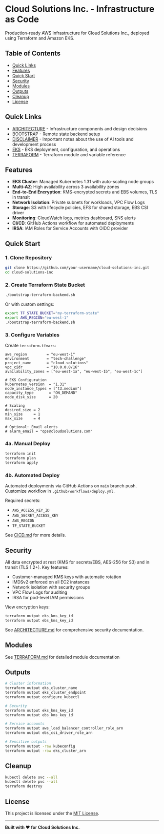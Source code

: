 # Cloud Solutions Inc. - Infrastructure as Code <!-- omit in toc -->

Production-ready AWS infrastructure for Cloud Solutions Inc., deployed using Terraform and Amazon EKS.

## Table of Contents <!-- omit in toc -->

- [Quick Links](#quick-links)
- [Features](#features)
- [Quick Start](#quick-start)
- [Security](#security)
- [Modules](#modules)
- [Outputs](#outputs)
- [Cleanup](#cleanup)
- [License](#license)


## Quick Links

- [ARCHITECTURE](docs/ARCHITECTURE.md) - Infrastructure components and design decisions
- [BOOTSTRAP](docs/BOOTSTRAP.md) - Remote state backend setup
- [DISCLAIMER](DISCLAIMER.md) - Important notes about the use of AI tools and development process
- [EKS](docs/EKS.md) - EKS deployment, configuration, and operations
- [TERRAFORM](docs/TERRAFORM.md) - Terraform module and variable reference

## Features

- **EKS Cluster**: Managed Kubernetes 1.31 with auto-scaling node groups
- **Multi-AZ**: High availability across 3 availability zones
- **End-to-End Encryption**: KMS-encrypted secrets and EBS volumes, TLS in transit
- **Network Isolation**: Private subnets for workloads, VPC Flow Logs
- **Storage**: S3 with lifecycle policies, EFS for shared storage, EBS CSI driver
- **Monitoring**: CloudWatch logs, metrics dashboard, SNS alerts
- **CI/CD**: GitHub Actions workflow for automated deployments
- **IRSA**: IAM Roles for Service Accounts with OIDC provider

## Quick Start

### 1. Clone Repository

```bash
git clone https://github.com/your-username/cloud-solutions-inc.git
cd cloud-solutions-inc
```

### 2. Create Terraform State Bucket

```bash
./bootstrap-terraform-backend.sh
```

Or with custom settings:

```bash
export TF_STATE_BUCKET="my-terraform-state"
export AWS_REGION="eu-west-1"
./bootstrap-terraform-backend.sh
```

### 3. Configure Variables

Create `terraform.tfvars`:

```hcl
aws_region         = "eu-west-1"
environment        = "tech-challenge"
project_name       = "cloud-solutions"
vpc_cidr           = "10.0.0.0/16"
availability_zones = ["eu-west-1a", "eu-west-1b", "eu-west-1c"]

# EKS Configuration
kubernetes_version  = "1.31"
node_instance_types = ["t3.medium"]
capacity_type       = "ON_DEMAND"
node_disk_size      = 20

# Scaling
desired_size = 2
min_size     = 1
max_size     = 4

# Optional: Email alerts
# alarm_email = "ops@cloudsolutions.com"
```

### 4a. Manual Deploy

```bash
terraform init
terraform plan
terraform apply
```

### 4b. Automated Deploy

Automated deployments via GitHub Actions on `main` branch push. Customize workflow in `.github/workflows/deploy.yml`.

Required secrets:
- `AWS_ACCESS_KEY_ID`
- `AWS_SECRET_ACCESS_KEY`
- `AWS_REGION`
- `TF_STATE_BUCKET`

See [CICD.md](docs/CICD.md) for more details.


## Security

All data encrypted at rest (KMS for secrets/EBS, AES-256 for S3) and in transit (TLS 1.2+). Key features:

- Customer-managed KMS keys with automatic rotation
- IMDSv2 enforced on all EC2 instances
- Network isolation with security groups
- VPC Flow Logs for auditing
- IRSA for pod-level IAM permissions

View encryption keys:
```bash
terraform output eks_kms_key_id
terraform output ebs_kms_key_id
```

See [ARCHITECTURE.md](docs/ARCHITECTURE.md#security-features) for comprehensive security documentation.

## Modules

See [TERRAFORM.md](docs/TERRAFORM.md) for detailed module documentation

## Outputs

```bash
# Cluster information
terraform output eks_cluster_name
terraform output eks_cluster_endpoint
terraform output configure_kubectl

# Security
terraform output eks_kms_key_id
terraform output ebs_kms_key_id

# Service accounts
terraform output aws_load_balancer_controller_role_arn
terraform output ebs_csi_driver_role_arn

# Sensitive outputs
terraform output -raw kubeconfig
terraform output -raw eks_cluster_arn
```

## Cleanup

```bash
kubectl delete svc --all
kubectl delete pvc --all
terraform destroy
```

## License

This project is licensed under the [MIT License](LICENSE).

---

**Built with ❤️ for Cloud Solutions Inc.**
